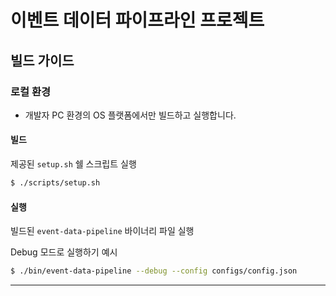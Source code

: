# 이벤트 데이터 파이프라인 프로젝트
## 빌드 가이드 
### 로컬 환경
* 개발자 PC 환경의 OS 플랫폼에서만 빌드하고 실행합니다.
#### 빌드
제공된 `setup.sh` 쉘 스크립트 실행
```sh
$ ./scripts/setup.sh
```

#### 실행
빌드된 `event-data-pipeline` 바이너리 파일 실행

Debug 모드로 실행하기 예시
```sh
$ ./bin/event-data-pipeline --debug --config configs/config.json
```
--- 
